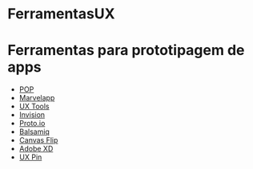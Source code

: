 # FerramentasUX
<h1>Ferramentas para prototipagem de apps</h1>

<ul>
   <li><a href="https://play.google.com/store/apps/details?id=in.woomoo.pop&hl=pt-br">POP</a></li>
   <li><a href="https://marvelapp.com">Marvelapp</a></li>
   <li><a href="https://uxtools.co">UX Tools</a></li>
   <li><a href="https://www.invisionapp.com">Invision</a></li>
   <li><a href="https://proto.io">Proto.io</a></li>
   <li><a href="https://balsamiq.com">Balsamiq</a></li>
   <li><a href="https://www.canvasflip.com">Canvas Flip</a></li>
   <li><a href="http://www.adobe.com/br/products/experience-design.html">Adobe XD</a></li>
   <li><a href="https://www.uxpin.com/">UX Pin</a></li>
</ul>











